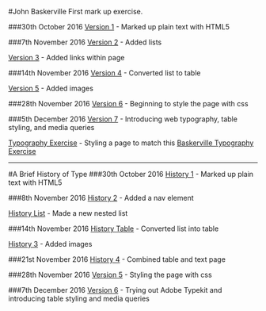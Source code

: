 #John Baskerville
First mark up exercise.

###30th October 2016
[Version 1](http://SaysKez.github.io/john-baskerville/john-baskerville1.html) - Marked up plain text with HTML5

###7th November 2016
[Version 2](http://SaysKez.github.io/john-baskerville/john-baskerville2.html) - Added lists

[Version 3](http://SaysKez.github.io/john-baskerville/john-baskerville3.html) - Added links within page

###14th November 2016
[Version 4](http://SaysKez.github.io/john-baskerville/john-baskerville4.html) - Converted list to table

[Version 5](http://SaysKez.github.io/john-baskerville/john-baskerville5.html) - Added images

###28th November 2016
[Version 6](http://SaysKez.github.io/john-baskerville/john-baskerville6.html) - Beginning to style the page with css

###5th December 2016
[Version 7](http://SaysKez.github.io/john-baskerville/john-baskerville7.html) - Introducing web typography, table styling, and media queries

[Typography Exercise](http://SaysKez.github.io/john-baskerville/john-baskerville-type.html) - Styling a page to match this [Baskerville Typography Exercise](https://github.com/ixdbelfast/ixdbelfast.github.io/blob/master/modules/IXD101/resources/week-11-make-this.png)

---

#A Brief History of Type
###30th October 2016
[History 1](http://SaysKez.github.io/john-baskerville/history1.html) - Marked up plain text with HTML5

###8th November 2016
[History 2](http://SaysKez.github.io/john-baskerville/history2.html) - Added a nav element

[History List](http://SaysKez.github.io/john-baskerville/history-list.html) - Made a new nested list

###14th November 2016
[History Table](http://SaysKez.github.io/john-baskerville/history-table.html) - Converted list into table

[History 3](http://SaysKez.github.io/john-baskerville/history3.html) - Added images

###21st November 2016
[History 4](http://SaysKez.github.io/john-baskerville/history4.html) - Combined table and text page

###28th November 2016
[Version 5](http://SaysKez.github.io/john-baskerville/history5.html) - Styling the page with css

###7th December 2016
[Version 6](http://SaysKez.github.io/john-baskerville/history6.html) - Trying out Adobe Typekit and introducing table styling and media queries